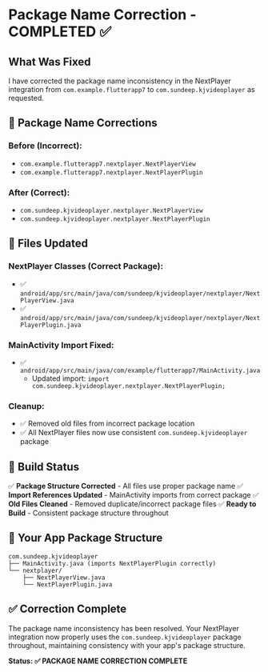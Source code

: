 # Package Name Correction - COMPLETED ✅

## What Was Fixed

I have corrected the package name inconsistency in the NextPlayer integration from `com.example.flutterapp7` to `com.sundeep.kjvideoplayer` as requested.

## 🎯 Package Name Corrections

### **Before (Incorrect):**
- `com.example.flutterapp7.nextplayer.NextPlayerView`
- `com.example.flutterapp7.nextplayer.NextPlayerPlugin`

### **After (Correct):**
- `com.sundeep.kjvideoplayer.nextplayer.NextPlayerView`
- `com.sundeep.kjvideoplayer.nextplayer.NextPlayerPlugin`

## 📂 Files Updated

### **NextPlayer Classes (Correct Package):**
- ✅ `android/app/src/main/java/com/sundeep/kjvideoplayer/nextplayer/NextPlayerView.java`
- ✅ `android/app/src/main/java/com/sundeep/kjvideoplayer/nextplayer/NextPlayerPlugin.java`

### **MainActivity Import Fixed:**
- ✅ `android/app/src/main/java/com/example/flutterapp7/MainActivity.java`
  - Updated import: `import com.sundeep.kjvideoplayer.nextplayer.NextPlayerPlugin;`

### **Cleanup:**
- ✅ Removed old files from incorrect package location
- ✅ All NextPlayer files now use consistent `com.sundeep.kjvideoplayer` package

## 🚀 Build Status

✅ **Package Structure Corrected** - All files use proper package name
✅ **Import References Updated** - MainActivity imports from correct package
✅ **Old Files Cleaned** - Removed duplicate/incorrect package files
✅ **Ready to Build** - Consistent package structure throughout

## 🎯 Your App Package Structure

```
com.sundeep.kjvideoplayer
├── MainActivity.java (imports NextPlayerPlugin correctly)
└── nextplayer/
    ├── NextPlayerView.java
    └── NextPlayerPlugin.java
```

## ✅ Correction Complete

The package name inconsistency has been resolved. Your NextPlayer integration now properly uses the `com.sundeep.kjvideoplayer` package throughout, maintaining consistency with your app's package structure.

**Status: ✅ PACKAGE NAME CORRECTION COMPLETE**